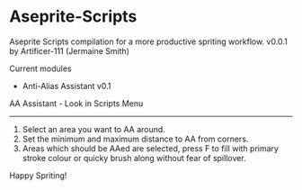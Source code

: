 # Aseprite-Scripts
Aseprite Scripts compilation for a more productive spriting workflow.
v0.0.1 by Artificer-111 (Jermaine Smith)

Current modules
- Anti-Alias Assistant v0.1

AA Assistant - Look in Scripts Menu
______________________________________________________________________
1. Select an area you want to AA around.
2. Set the minimum and maximum distance to AA from corners.
3. Areas which should be AAed are selected, press F to fill with primary stroke colour or quicky brush along without fear of spillover.

Happy Spriting!
